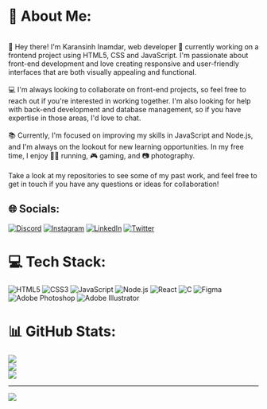 # 💫 About Me:
<br>👋 Hey there! I'm Karansinh Inamdar, web developer 🌱 currently working on a frontend project using HTML5, CSS and JavaScript. I'm passionate about front-end development and love creating responsive and user-friendly interfaces that are both visually appealing and functional.<br><br>💻 I'm always looking to collaborate on front-end projects, so feel free to reach out if you're interested in working together. I'm also looking for help with back-end development and database management, so if you have expertise in those areas, I'd love to chat.<br><br>📚 Currently, I'm focused on improving my skills in JavaScript and Node.js, and I'm always on the lookout for new learning opportunities. In my free time, I enjoy 🏃‍♂️ running, 🎮 gaming, and 📷 photography.<br><br>Take a look at my repositories to see some of my past work, and feel free to get in touch if you have any questions or ideas for collaboration!


## 🌐 Socials:
[![Discord](https://img.shields.io/badge/Discord-%237289DA.svg?logo=discord&logoColor=white)](https://discord.gg/@KaranInamdar#0135) [![Instagram](https://img.shields.io/badge/Instagram-%23E4405F.svg?logo=Instagram&logoColor=white)](https://instagram.com/Karansinh.inamdar) [![LinkedIn](https://img.shields.io/badge/LinkedIn-%230077B5.svg?logo=linkedin&logoColor=white)](https://linkedin.com/in/karansinhInamdar) [![Twitter](https://img.shields.io/badge/Twitter-%231DA1F2.svg?logo=Twitter&logoColor=white)](https://twitter.com/iKaran009) 

# 💻 Tech Stack:
![HTML5](https://img.shields.io/badge/HTML5-E34F26?style=for-the-badge&logo=html5&logoColor=white) 
![CSS3](https://img.shields.io/badge/CSS3-1572B6?style=for-the-badge&logo=css3&logoColor=white) 
![JavaScript](https://img.shields.io/badge/JavaScript-F7DF1E?style=for-the-badge&logo=javascript&logoColor=black) 
![Node.js](https://img.shields.io/badge/Node.js-339933?style=for-the-badge&logo=nodedotjs&logoColor=white) 
![React](https://img.shields.io/badge/React-20232A?style=for-the-badge&logo=react&logoColor=61DAFB) 
![C](https://img.shields.io/badge/C-00599C?style=for-the-badge&logo=c&logoColor=white) 
![Figma](https://img.shields.io/badge/Figma-F24E1E?style=for-the-badge&logo=figma&logoColor=white) 
![Adobe Photoshop](https://img.shields.io/badge/AdobePhotoshop-31A8FF?style=for-the-badge&logo=adobephotoshop&logoColor=white) 
![Adobe Illustrator](https://img.shields.io/badge/AdobeIllustrator-FF9A00?style=for-the-badge&logo=adobeillustrator&logoColor=white)

# 📊 GitHub Stats:
![](https://github-readme-stats.vercel.app/api?username=ikaran09&theme=dark&hide_border=false&include_all_commits=false&count_private=false)<br/>
![](https://github-readme-streak-stats.herokuapp.com/?user=ikaran09&theme=dark&hide_border=false)<br/>
![](https://github-readme-stats.vercel.app/api/top-langs/?username=ikaran09&theme=dark&hide_border=false&include_all_commits=false&count_private=false&layout=compact)

---
[![](https://visitcount.itsvg.in/api?id=ikaran09&icon=0&color=1)](https://visitcount.itsvg.in)

<!-- Proudly created with GPRM ( https://gprm.itsvg.in ) -->
